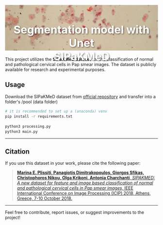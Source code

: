 <div style="width: 100%; position: relative; text-align: center; color: white; margin-bottom: 20px;  max-height: 150px;">
  <img src="__github__/banner.jpg" alt="SIPaKMeD Dataset" style="width: 100%; max-height: 150px; object-fit: cover;">
  <h1 style="width:100%; position: absolute; top: 50%; left: 50%; transform: translate(-50%, -50%); font-size: 36px; text-shadow: 2px 2px 4px rgba(0, 0, 0, 0.5);">
    Segmentation model with Unet <br/>  SIPaKMeD
  </h1>
</div>

This project utilizes the **SIPaKMeD dataset** for the classification of normal and pathological cervical cells in Pap smear images. The dataset is publicly available for research and experimental purposes.

## Usage

Download the SIPaKMeD dataset from [official repository](https://www.cse.uoi.gr/~marina/sipakmed.html) and transfer into a folder's /pool (data folder)

```sh
# it is recommended to set up a (anaconda) venv 
pip install -r requirements.txt

python3 processing.py
python3 main.py
```

---

## Citation

If you use this dataset in your work, please cite the following paper:

> [**Marina E. Plissiti, Panagiotis Dimitrakopoulos, Giorgos Sfikas, Christophoros Nikou, Olga Krikoni, Antonia Charchanti**, *SIPAKMED: A new dataset for feature and image based classification of normal and pathological cervical cells in Pap smear images,* IEEE International Conference on Image Processing (ICIP) 2018, Athens, Greece, 7-10 October 2018.](https://sigport.org/documents/sipakmed-new-dataset-feature-and-image-based-classification-normal-and-pathological)

--- 

Feel free to contribute, report issues, or suggest improvements to the project!
